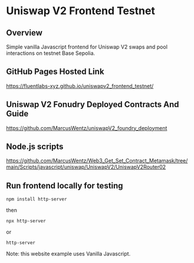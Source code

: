 # Uniswap V2 Frontend Testnet 

## Overview

Simple vanilla Javascript frontend for Uniswap V2 swaps and pool interactions on testnet Base Sepolia.

## GitHub Pages Hosted Link

https://fluentlabs-xyz.github.io/uniswapv2_frontend_testnet/

## Uniswap V2 Fonudry Deployed Contracts And Guide

https://github.com/MarcusWentz/uniswapV2_foundry_deployment

## Node.js scripts 

https://github.com/MarcusWentz/Web3_Get_Set_Contract_Metamask/tree/main/Scripts/javascript/uniswap/UniswapV2/UniswapV2Router02

## Run frontend locally for testing

```shell
npm install http-server
```
then
```shell
npx http-server
```
or
```shell
http-server
```
Note: this website example uses Vanilla Javascript.
